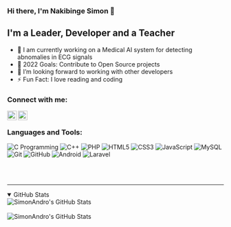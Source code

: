 ### Hi there, I'm Nakibinge Simon 👋 


## I'm a Leader, Developer and a Teacher

- 🔭 I am currently working on a Medical AI system for detecting abnomalies in ECG signals
- 🥅 2022 Goals: Contribute to Open Source projects
- 👯 I’m looking forward to working with other developers
- ⚡ Fun Fact: I love reading and coding

### Connect with me:


[<img align="left" alt="Simonnakibinge | Twitter" width="22px" src="https://cdn.jsdelivr.net/npm/simple-icons@v3/icons/twitter.svg" />][twitter]
[<img align="left" alt="Simonnakibinge | LinkedIn" width="22px" src="https://cdn.jsdelivr.net/npm/simple-icons@v3/icons/linkedin.svg" />][linkedin]


<br />

### Languages and Tools:

![C Programming](https://img.shields.io/badge/c-%2300599C.svg?style=for-the-badge&logo=c&logoColor=white)
![C++](https://img.shields.io/badge/c++-%2300599C.svg?style=for-the-badge&logo=c%2B%2B&logoColor=white)
![PHP](https://img.shields.io/badge/php-%23777BB4.svg?style=for-the-badge&logo=php&logoColor=white)
![HTML5](https://img.shields.io/badge/html5-%23E34F26.svg?style=for-the-badge&logo=html5&logoColor=white)
![CSS3](https://img.shields.io/badge/css3-%231572B6.svg?style=for-the-badge&logo=css3&logoColor=white)
![JavaScript](https://img.shields.io/badge/javascript-%23323330.svg?style=for-the-badge&logo=javascript&logoColor=%23F7DF1E)
![MySQL](https://img.shields.io/badge/mysql-%2300f.svg?style=for-the-badge&logo=mysql&logoColor=white)
![Git](https://img.shields.io/badge/git-%23F05033.svg?style=for-the-badge&logo=git&logoColor=white)
![GitHub](https://img.shields.io/badge/github-%23121011.svg?style=for-the-badge&logo=github&logoColor=white)
![Android](https://img.shields.io/badge/Android-3DDC84?style=for-the-badge&logo=android&logoColor=white)
![Laravel](https://img.shields.io/badge/laravel-%23FF2D20.svg?style=for-the-badge&logo=laravel&logoColor=white)

<br />
<br />

---

<details open>
  <summary>GitHub Stats</summary>

  <img align="left" alt="SimonAndro's GitHub Stats" src="https://github-readme-stats.vercel.app/api?username=simonandro&count_private=true&show_icons=true&hide_border=true&theme=merko" />
<br>
<br>
   <img align="left" alt="SimonAndro's GitHub Stats" src="https://github-readme-stats.vercel.app/api/top-langs/?username=simonandro&layout=compact&theme=merko" />

</details>


[twitter]: https://twitter.com/Simonnakibinge
[linkedin]: https://www.linkedin.com/in/nakibinge-simon-9ba437191
[github]: https://github.com/SimonAndro


[blockchainConceptsRepo]:https://github.com/SimonAndro/BlockchainConcepts
